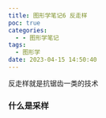 ```yaml
---
title: 图形学笔记6 反走样
poc: true
categories:
  - - 图形学笔记
tags:
  - 图形学
date: 2023-04-15 14:50:40
---
```


反走样就是抗锯齿一类的技术

### 什么是采样

